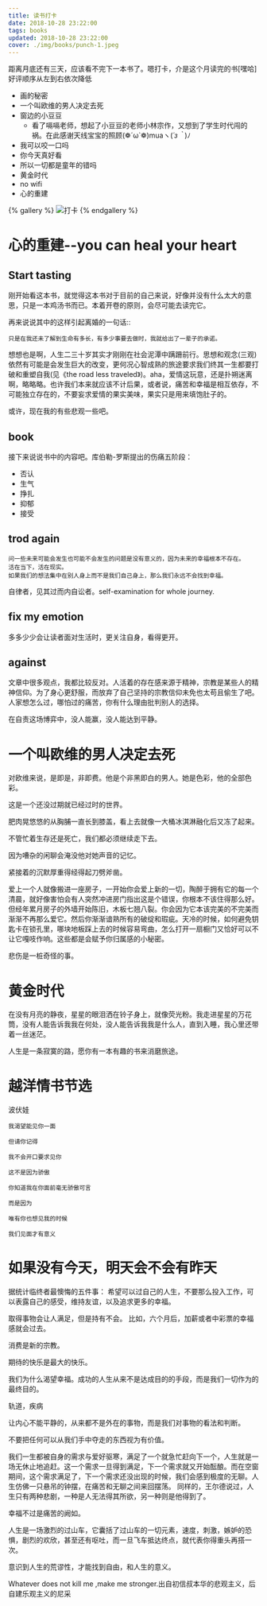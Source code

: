 ```yaml
---
title: 读书打卡
date: 2018-10-28 23:22:00
tags: books
updated: 2018-10-28 23:22:00
cover: ./img/books/punch-1.jpeg
---
```


距离月底还有三天，应该看不完下一本书了。嗯打卡，介是这个月读完的书[嘿哈]好评顺序从左到右依次降低

- 画的秘密
- 一个叫欧维的男人决定去死
- 窗边的小豆豆
    - 看了嗝嗝老师，想起了小豆豆的老师小林宗作，又想到了学生时代闯的祸。在此感谢天线宝宝的照顾(❁´ω`❁)muaヽ(*´з｀*)ﾉ
- 我可以咬一口吗
- 你今天真好看
- 所以一切都是童年的错吗
- 黄金时代
- no wifi
- 心的重建

{% gallery %}
![打卡](./img/books/punch-1.jpeg)
{% endgallery %}


# 心的重建--you can heal your heart

## Start tasting

刚开始看这本书，就觉得这本书对于目前的自己来说，好像并没有什么太大的意思，只是一本鸡汤书而已。本着开卷的原则，会尽可能去读完它。

再来说说其中的这样引起离婚的一句话::

    只是在我还未了解到生命有多长，有多少事要去做时，我就给出了一辈子的承诺。

想想也是啊，人生二三十岁其实才刚刚在社会泥潭中蹒跚前行。思想和观念(三观)依然有可能是会发生巨大的改变，更何况心智成熟的旅途要求我们终其一生都要打破和重塑自我(见《the road less traveled》)。aha，爱情这玩意，还是扑朔迷离啊，略略略。也许我们本来就应该不计后果，或者说，痛苦和幸福是相互依存，不可能独立存在的，不要妄求爱情的果实美味，果实只是用来填饱肚子的。

或许，现在我的有些悲观一些吧。

## book

接下来说说书中的内容吧。库伯勒-罗斯提出的伤痛五阶段：

- 否认
- 生气
- 挣扎
- 抑郁
- 接受

## trod again

```
问一些未来可能会发生也可能不会发生的问题是没有意义的，因为未来的幸福根本不存在。
活在当下，活在现实。
如果我们的想法集中在别人身上而不是我们自己身上，那么我们永远不会找到幸福。
```
自律者，见其过而内自讼者。self-examination for whole journey.

## fix my emotion

多多少少会让读者面对生活时，更关注自身，看得更开。

## against

文章中很多观点，我都比较反对。人活着的存在感来源于精神，宗教是某些人的精神信仰。为了身心更舒服，而放弃了自己坚持的宗教信仰未免也太苟且偷生了吧。人家想怎么过，哪怕过的痛苦，你有什么理由批判别人的选择。


在自责这场博弈中，没人能赢，没人能达到平静。

# 一个叫欧维的男人决定去死

对欧维来说，是即是，非即费。他是个非黑即白的男人。她是色彩，他的全部色彩。

这是一个还没过期就已经过时的世界。

肥肉晃悠悠的从胸脯一直长到膝盖，看上去就像一大桶冰淇淋融化后又冻了起来。

不管忙着生存还是死亡，我们都必须继续走下去。

因为嘈杂的闲聊会淹没他对她声音的记忆。

紧接着的沉默厚重得经得起刀劈斧凿。

爱上一个人就像搬进一座房子，一开始你会爱上新的一切，陶醉于拥有它的每一个清晨，就好像害怕会有人突然冲进房门指出这是个错误，你根本不该住得那么好。但经年累月房子的外墙开始陈旧，木板七翘八裂。你会因为它本该完美的不完美而渐渐不再那么爱它。然后你渐渐谙熟所有的破绽和瑕疵。天冷的时候，如何避免钥匙卡在锁孔里，哪块地板踩上去的时候容易弯曲，怎么打开一扇橱门又恰好可以不让它嘎吱作响。这些都是会赋予你归属感的小秘密。

悲伤是一桩奇怪的事。

# 黄金时代

在没有月亮的静夜，星星的眼泪洒在铃子身上，就像荧光粉。我走进星星的万花筒，没有人能告诉我我在何处，没人能告诉我我是什么人，直到入睡，我心里还带着一丝迷茫。

人生是一条寂寞的路，愿你有一本有趣的书来消磨旅途。

# 越洋情书节选

波伏娃

```
我渴望能见你一面

但请你记得

我不会开口要求见你

这不是因为骄傲

你知道我在你面前毫无骄傲可言

而是因为

唯有你也想见我的时候

我们见面才有意义
```

# 如果没有今天，明天会不会有昨天

据统计临终者最懊悔的五件事：
希望可以过自己的人生，不要那么投入工作，可以表露自己的感受，维持友谊，以及追求更多的幸福。

取得事物会让人满足，但是持有不会。
比如，六个月后，加薪或者中彩票的幸福感就会过去。

消费是新的宗教。

期待的快乐是最大的快乐。

我们为什么渴望幸福。成功的人生从来不是达成目的的手段，而是我们一切作为的最终目的。


轨道，疾病

让内心不能平静的，从来都不是外在的事物，而是我们对事物的看法和判断。

不要把任何可以从我们手中夺走的东西视为有价值。

我们一生都被自身的需求与爱好驱寒，满足了一个就急忙赶向下一个，人生就是一场无休止地追赶。这一个需求一旦得到满足，下一个需求就又开始酝酿。而在空窗期间，这个需求满足了，下一个需求还没出现的时候，我们会感到极度的无聊。人生仿佛一只悬吊的钟摆，在痛苦和无聊之间来回摆荡。
同样的，王尔德说过，人生只有两种悲剧，一种是人无法得其所欲，另一种则是他得到了。

幸福不过是痛苦的阙如。

人生是一场激烈的过山车，它囊括了过山车的一切元素，速度，刺激，嫉妒的恐惧，剧烈的欢欣，甚至还有呕吐，而一旦飞车抵达终点，就代表你得重头再搭一次。

意识到人生的荒谬性，才能找到自由，和人生的意义。

Whatever does not kill me ,make me stronger.出自初信叔本华的悲观主义，后自建乐观主义的尼采
